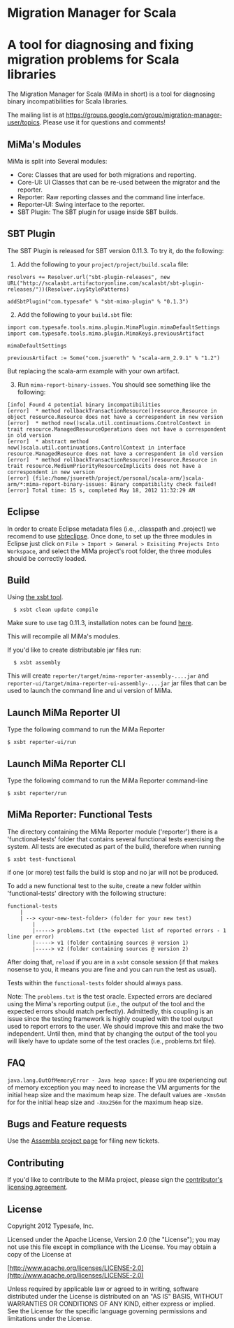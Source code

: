Migration Manager for Scala
==============

A tool for diagnosing and fixing migration problems for Scala libraries
=======================================================================

The Migration Manager for Scala (MiMa in short) is a tool for diagnosing binary incompatibilities for Scala libraries.

The mailing list is at https://groups.google.com/group/migration-manager-user/topics. Please use it for questions and comments!

MiMa's Modules
-------

MiMa is split into Several modules: 

- Core: Classes that are used for both migrations and reporting.
- Core-UI: UI Classes that can be re-used between the migrator and the reporter.
- Reporter:  Raw reporting classes and the command line interface.
- Reporter-UI: Swing interface to the reporter.
- SBT Plugin:  The SBT plugin for usage inside SBT builds.


SBT Plugin
----------

The SBT Plugin is released for SBT version 0.11.3.  To try it, do the following:

1. Add the following to your `project/project/build.scala` file:

```
resolvers += Resolver.url("sbt-plugin-releases", new URL("http://scalasbt.artifactoryonline.com/scalasbt/sbt-plugin-releases/"))(Resolver.ivyStylePatterns)

addSbtPlugin("com.typesafe" % "sbt-mima-plugin" % "0.1.3")
```

2. Add the following to your `build.sbt` file:

```
import com.typesafe.tools.mima.plugin.MimaPlugin.mimaDefaultSettings
import com.typesafe.tools.mima.plugin.MimaKeys.previousArtifact
      
mimaDefaultSettings
      
previousArtifact := Some("com.jsuereth" % "scala-arm_2.9.1" % "1.2")
```


But replacing the scala-arm example with your own artifact.

3. Run `mima-report-binary-issues`.  You should see something like the following:

```
[info] Found 4 potential binary incompatibilities
[error]  * method rollbackTransactionResource()resource.Resource in object resource.Resource does not have a correspondent in new version
[error]  * method now()scala.util.continuations.ControlContext in trait resource.ManagedResourceOperations does not have a correspondent in old version
[error]  * abstract method now()scala.util.continuations.ControlContext in interface resource.ManagedResource does not have a correspondent in old version
[error]  * method rollbackTransactionResource()resource.Resource in trait resource.MediumPriorityResourceImplicits does not have a correspondent in new version
[error] {file:/home/jsuereth/project/personal/scala-arm/}scala-arm/*:mima-report-binary-issues: Binary compatibility check failed!
[error] Total time: 15 s, completed May 18, 2012 11:32:29 AM
```


Eclipse
-------

In order to create Eclipse metadata files (i.e., .classpath and .project) we recomend to use [sbteclipse][sbteclipse]. Once done, to set up the three modules in Eclipse just click on `File > Import > General > Exisiting Projects Into Workspace`, and select the MiMa project's root folder, the three modules should be correctly loaded.


[sbteclipse]: https://github.com/typesafehub/sbteclipse/

Build
-------

Using [the xsbt tool][xsbt]. 

      $ xsbt clean update compile


Make sure to use tag 0.11.3, installation notes can be found [here][xsbt].

[xsbt]: https://github.com/harrah/xsbt/tree/v0.11.3

This will recompile all MiMa's modules.

If you'd like to create distributable jar files run:

      $ xsbt assembly

This will create `reporter/target/mima-reporter-assembly-....jar` and `reporter-ui/target/mima-reporter-ui-assembly-....jar` jar files that can be used to launch the command line and ui version of MiMa.


Launch MiMa Reporter UI
-------
Type the following command to run the MiMa Reporter

	$ xsbt reporter-ui/run

Launch MiMa Reporter CLI
-------
Type the following command to run the MiMa Reporter command-line

	$ xsbt reporter/run

MiMa Reporter: Functional Tests
-------

The directory containing the MiMa Reporter module ('reporter') there is a 'functional-tests' folder that contains several functional tests exercising the system. All tests are executed as part of the build, therefore when running

	$ xsbt test-functional

if one (or more) test fails the build is stop and no jar will not be produced.

To add a new functional test to the suite, create a new folder within 'functional-tests' directory with the following structure:

	functional-tests
	    |
	    | --> <your-new-test-folder> (folder for your new test)
			|
			|-----> problems.txt (the expected list of reported errors - 1 line per error)
			|-----> v1 (folder containing sources @ version 1)
			|-----> v2 (folder containing sources @ version 2)

After doing that, `reload` if you are in a `xsbt` console session (if that makes nosense to you, it means you are fine and you can run the test as usual).

Tests within the `functional-tests` folder should always pass.

Note: The `problems.txt` is the test oracle. Expected errors are declared using the Mima's reporting output (i.e., the output of the tool and the expected errors should match perfectly). Admittedly, this coupling is an issue since the testing framework is highly coupled with the tool output used to report errors to the user. We should improve this and make the two independent. Until then, mind that by changing the output of the tool you will likely have to update some of the test oracles (i.e., problems.txt file).

FAQ
-------

`java.lang.OutOfMemoryError - Java heap space:` If you are experiencing out of memory exception you may need to increase the VM arguments for the initial heap size and the maximum heap size. The default values are `-Xms64m` for for the initial heap size and `-Xmx256m` for the maximum heap size.

Bugs and Feature requests
-------

Use the [Assembla project page][mima-assembla] for filing new tickets.

[mima-assembla]: https://www.assembla.com/spaces/mima/tickets


Contributing
------------
If you'd like to contribute to the MiMa project, please sign the [contributor's licensing agreement](http://www.typesafe.com/contribute/cla).

License
-------
Copyright 2012 Typesafe, Inc.

Licensed under the Apache License, Version 2.0 (the "License");
you may not use this file except in compliance with the License.
You may obtain a copy of the License at

   [http://www.apache.org/licenses/LICENSE-2.0](http://www.apache.org/licenses/LICENSE-2.0)

Unless required by applicable law or agreed to in writing, software
distributed under the License is distributed on an "AS IS" BASIS,
WITHOUT WARRANTIES OR CONDITIONS OF ANY KIND, either express or implied.
See the License for the specific language governing permissions and
limitations under the License.
